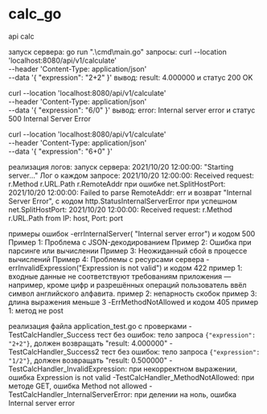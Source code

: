 # calc_go
api calc

запуск сервера:
go run ".\cmd\main.go"
запросы:
curl --location 'localhost:8080/api/v1/calculate' \
--header 'Content-Type: application/json' \
--data '{
    "expression": "2+2"
}'
вывод: result: 4.000000 и статус 200 OK

curl --location 'localhost:8080/api/v1/calculate' \
--header 'Content-Type: application/json' \
--data '{
    "expression": "6/0"
}'
вывод: error: Internal server error и статус 500 Internal Server Error

curl --location 'localhost:8080/api/v1/calculate' \
--header 'Content-Type: application/json' \
--data '{
    "expression": "6+0"
}'




реализация логов:
запуск сервера: 2021/10/20 12:00:00: "Starting server..."
Лог о каждом запросе: 2021/10/20 12:00:00: Received request: r.Method r.URL.Path r.RemoteAddr
при ошибке net.SplitHostPort: 2021/10/20 12:00:00: Failed to parse RemoteAddr: err 
и возврат "Internal Server Error", с кодом http.StatusInternalServerError
при успешном net.SplitHostPort: 2021/10/20 12:00:00: Received request: r.Method r.URL.Path from IP: host, Port: port


примеры ошибок
-errInternalServer( "Internal server error") и кодом 500
Пример 1: Проблема с JSON-декодированием
Пример 2: Ошибка при парсинге или вычислении
Пример 3: Неожиданный сбой в процессе вычислений
Пример 4: Проблемы с ресурсами сервера
-errInvalidExpression("Expression is not valid") и кодом 422
пример 1:  входные данные не соответствуют требованиям приложения — например, кроме цифр и разрешённых операций пользователь ввёл символ английского алфавита.
пример 2: непарность скобок
пример 3: длина выражения меньше 3
-ErrMethodNotAllowed и кодом 405
пример 1: метод не post


реализация файла application_test.go
с проверками
-TestCalcHandler_Success тест без ошибок: тело запроса `{"expression": "2+2"}`, должен возвращать "result: 4.000000"
-TestCalcHandler_Success2 тест без ошибок: тело запроса `{"expression": "1/2"}`, должен возвращать "result: 0.500000"
-TestCalcHandler_InvalidExpression: при некорректном выражении, ошибка Expression is not valid
-TestCalcHandler_MethodNotAllowed: при методе GET, ошибка Method not allowed
-TestCalcHandler_InternalServerError: при делении на ноль, ошибка Internal server error
